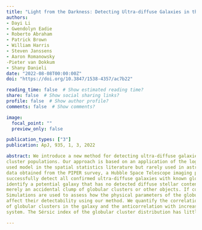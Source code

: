 ```yaml
---
title: "Light from the Darkness: Detecting Ultra-diffuse Galaxies in the Perseus Cluster through Over-densities of Globular Clusters with a Log-Gaussian Cox Process"
authors:
- Dayi Li
- Gwendolyn Eadie
- Roberto Abraham
- Patrick Brown
- William Harris
- Steven Janssens
- Aaron Romanowsky
-Pieter van Dokkum
- Shany Danieli
date: "2022-08-08T00:00:00Z"
doi: "https://doi.org/10.3847/1538-4357/ac7b22"

reading_time: false  # Show estimated reading time?
share: false  # Show social sharing links?
profile: false  # Show author profile?
comments: false  # Show comments?

image:
  focal_point: ""
  preview_only: false

publication_types: ["3"]
publication: ApJ, 935, 1, 3, 2022

abstract: We introduce a new method for detecting ultra-diffuse galaxies by searching for over-densities in intergalactic globular
cluster populations. Our approach is based on an application of the log-Gaussian Cox process, which is a commonly
used model in the spatial statistics literature but rarely used in astronomy. This method is applied to the globular cluster
data obtained from the PIPER survey, a Hubble Space Telescope imaging program targeting the Perseus cluster. We
successfully detect all confirmed ultra-diffuse galaxies with known globular cluster populations in the survey. We also
identify a potential galaxy that has no detected diffuse stellar content. Preliminary analysis shows that it is unlikely to be
merely an accidental clump of globular clusters or other objects. If confirmed, this system would be the first of its kind.
Simulations are used to assess how the physical parameters of the globular cluster systems within ultra-diffuse galaxies
affect their detectability using our method. We quantify the correlation of the detection probability with the total number
of globular clusters in the galaxy and the anticorrelation with increasing half-number radius of the globular cluster
system. The Sérsic index of the globular cluster distribution has little impact on detectability.

---
```

